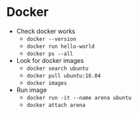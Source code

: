 # Docker

- Check docker works
  - `docker --version`
  - `docker run hello-world`
  - `docker ps --all`
- Look for docker images
  - `docker search ubuntu`
  - `docker pull ubuntu:16.04`
  - `docker images`
- Run image
  - `docker run -it --name arena ubuntu`
  - `docker attach arena`